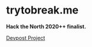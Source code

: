 # trytobreak.me

**Hack the North 2020++ finalist.**

[Devpost Project](https://devpost.com/software/tryandbreak-me)
